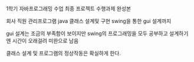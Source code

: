 1학기 자바프로그래밍 수업 최종 프로젝트 수행과제 완성본

회사 직원 관리프로그램 java 클래스 설계및 구현 swing을 통한 gui 설계까지

gui 설계는 조금의 부족함이 보이지만 swing의 프로그래밍을 모두 공부하고 설계하기엔 시간이 오래걸려 미완으로 남음

클래스 설계 및 프로그램의 정상작동은 확실하게 한다.
